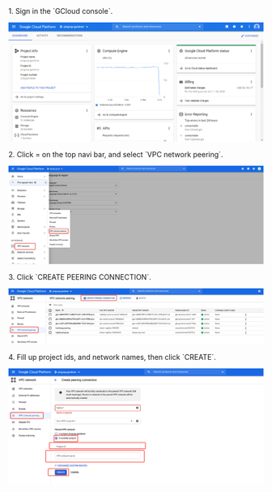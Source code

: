 
<NavColumns>
<NavColumn>
<ColumnTitle>1. Sign in the `GCloud console`. <ColumnTitle>

![gcp-console](/peering/img/gcp-console.png)
</NavColumn>

<NavColumn>
<ColumnTitle>2. Click = on the top navi bar,  and select `VPC network peering`.<ColumnTitle>

![gcp-vpc-network](/peering/img/gcp-vpc-network.jpg)
</NavColumn>

<NavColumn>
<ColumnTitle>3. Click `CREATE PEERING CONNECTION`.<ColumnTitle>

![creating-peering-button](/peering/img/creating-peering-button.jpg)
</NavColumn>

<NavColumn>
<ColumnTitle>4. Fill up project ids, and network names, then click `CREATE`.<ColumnTitle>

![create-peering](/peering/img/create-peering.png)
</NavColumn>

</NavColumns>

